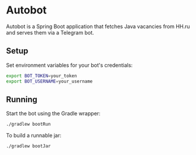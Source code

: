 # Autobot

Autobot is a Spring Boot application that fetches Java vacancies from HH.ru and
serves them via a Telegram bot.

## Setup

Set environment variables for your bot's credentials:

```bash
export BOT_TOKEN=your_token
export BOT_USERNAME=your_username
```

## Running

Start the bot using the Gradle wrapper:

```bash
./gradlew bootRun
```

To build a runnable jar:

```bash
./gradlew bootJar
```
